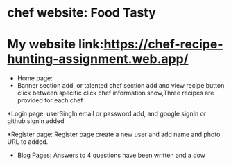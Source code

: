 # chef website: Food Tasty
# My website link:https://chef-recipe-hunting-assignment.web.app/


* Home page:
* Banner section add, or talented chef section add and view recipe button click between specific click chef information show,Three recipes are provided for each chef

*Login page:
userSingIn email or password add, and google signIn or github signIn added

*Register page:
Register page create a new user and add name and photo URL to added.

* Blog Pages:
Answers to 4 questions have been written and a dow